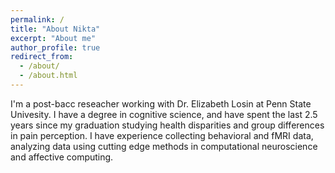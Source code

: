 ```yaml
---
permalink: /
title: "About Nikta"
excerpt: "About me"
author_profile: true
redirect_from: 
  - /about/
  - /about.html
---
```


I'm a post-bacc reseacher working with Dr. Elizabeth Losin at Penn State Univesity. 
I have a degree in cognitive science, and have spent the last 2.5 years since my graduation studying health disparities and group differences in pain perception. I have experience collecting behavioral and fMRI data, analyzing data using cutting edge methods in computational neuroscience and affective computing. 
